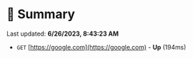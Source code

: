 # 📖 Summary
Last updated: **6/26/2023, 8:43:23 AM**

- `GET` [https://google.com](https://google.com) - **Up** (194ms)
